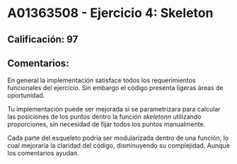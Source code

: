 # A01363508 - Ejercicio 4: Skeleton

## **Calificación**: 97

## **Comentarios**: 

En general la implementación satisface todos los requerimientos funcionales del ejercicio. Sin embargo el código presenta ligeras áreas de oportunidad.

Tu implementación puede ser mejorada si se parametrizara para calcular las posiciones de los puntos dentro  la función *skeletonn* utilizando proporciones, sin necesidad de fijar todos los puntos manualmente.


Cada parte del esqueleto podría ser modularizada dentro de una función, lo cual mejoraría la claridad del código, disminuyendo su complejidad. Aunque los comentarios ayudan.